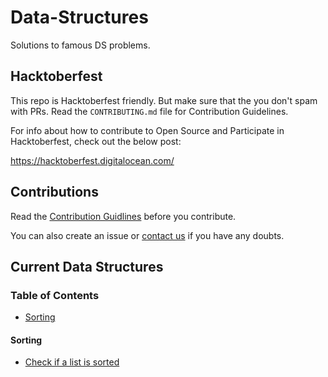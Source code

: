 # Data-Structures

Solutions to famous DS problems.

## Hacktoberfest

This repo is Hacktoberfest friendly. But make sure that the you don't spam with PRs. Read the `CONTRIBUTING.md` file for Contribution Guidelines.

For info about how to contribute to Open Source and Participate in Hacktoberfest, check out the below post:

https://hacktoberfest.digitalocean.com/

## Contributions

Read the [Contribution Guidlines](https://github.com/swat-rash/data-structures/blob/main/CONTRIBUTING.md) before you contribute.

You can also create an issue or [contact us](https://github.com/swat-rash) if you have any doubts.

## Current Data Structures

### Table of Contents

- [Sorting](#sorting)

<a name="sorting"></a>

#### Sorting

- [Check if a list is sorted](https://github.com/swat-rash/data-structures/blob/main/src/main/java/problems/Sorting/CheckIfListIsSorted.java)
